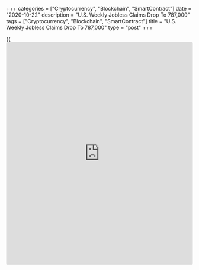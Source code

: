 +++
categories = ["Cryptocurrency", "Blockchain", "SmartContract"]
date = "2020-10-22"
description = "U.S. Weekly Jobless Claims Drop To 787,000"
tags = ["Cryptocurrency", "Blockchain", "SmartContract"]
title = "U.S. Weekly Jobless Claims Drop To 787,000"
type = "post"
+++

{{<iframe id="large-banner" src="https://www.bounty.group/#slide=16.0" width="100%" height="600" scrolling="no" style="border: 0px solid rgb(216, 221, 230); border-radius: 3px;">}}

A report released by the Labor Department on Thursday showed a decrease
in first-time claims for U.S. unemployment benefits in the week ended
October 17th.

The Labor Department said initial jobless claims fell to 787,000, a
decrease of 55,000 from the previous week's revised level of 842,000.

Economists had expected jobless claims to drop to 860,000 from the
898,000 originally reported for the previous week.

Along with the notable downward revision to the previous week's number,
the report showed initial jobless claims in the week ended October 3rd
were downwardly revised to 767,000 from 845,000.

The Labor Department noted the latest release reflects actual counts for
California, which has completed its pause in processing of initial
claims and resumed reporting actual unemployment insurance claims data.

For comments and feedback [contact](https://www.playgroundfx.com/contact/): editorial@rtt[news](https://www.letsplayfx.com/blog/forex-news-website/).com

[Economic News][1]

 **What parts of the world are seeing the best (and worst) economic
performances lately? Click[here][2] to check out our [Econ Scorecard][2]
and find out! See up-to-the-moment [ranking](https://www.playgroundfx.com/blog/crypto-exchange-ranking/)s for the best and worst
performers in [GDP][3], [unemployment rate][4], [inflation][5] and much
more.**

   1. www.rtt[news](https://www.letsplayfx.com/blog/forex-news-website/).com/Content/EconomicNews.aspx
   2. www.rtt[news](https://www.letsplayfx.com/blog/forex-news-website/).com/economic-scorecard/world-rank/industrial-production/highest-performance.aspx
   3. www.rtt[news](https://www.letsplayfx.com/blog/forex-news-website/).com/economic-scorecard/world-rank/GDP/highest-performance.aspx
   4. www.rtt[news](https://www.letsplayfx.com/blog/forex-news-website/).com/economic-scorecard/world-rank/unemployment-rate/lowest-performance.aspx
   5. www.rtt[news](https://www.letsplayfx.com/blog/forex-news-website/).com/economic-scorecard/world-rank/CPI/highest-performance.aspx